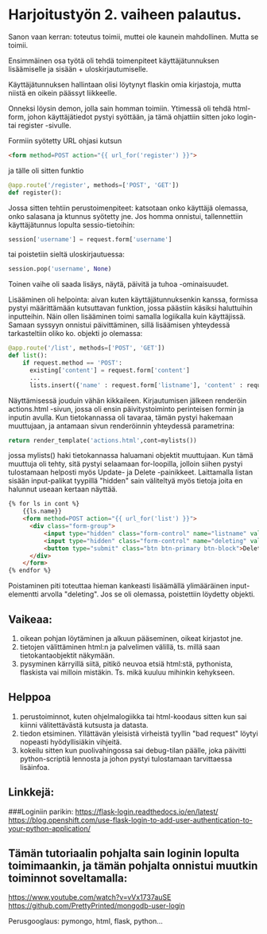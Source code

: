 # Harjoitustyön 2. vaiheen palautus.

Sanon vaan kerran: toteutus toimii, muttei ole kaunein mahdollinen. Mutta se toimii.

Ensimmäinen osa työtä oli tehdä toimenpiteet käyttäjätunnuksen lisäämiselle ja sisään + uloskirjautumiselle.

Käyttäjätunnuksen hallintaan olisi löytynyt flaskin omia kirjastoja, mutta niistä en oikein päässyt liikkeelle.

Onneksi löysin demon, jolla sain homman toimiin. Ytimessä oli tehdä html-form, johon käyttäjätiedot pystyi syöttään, ja tämä ohjattiin sitten joko login- tai register -sivulle.

Formiin syötetty URL ohjasi kutsun
```html
<form method=POST action="{{ url_for('register') }}">
```
ja tälle oli sitten funktio
```python
@app.route('/register', methods=['POST', 'GET'])
def register():
```

Jossa sitten tehtiin perustoimenpiteet: katsotaan onko käyttäjä olemassa, onko salasana ja ktunnus syötetty jne. Jos homma onnistui, tallennettiin käyttäjätunnus lopulta sessio-tietoihin:
```python
session['username'] = request.form['username']
```

tai poistetiin sieltä uloskirjautuessa:
```python
session.pop('username', None)
```

Toinen vaihe oli saada lisäys, näytä, päivitä ja tuhoa -ominaisuudet.

Lisääminen oli helpointa: aivan kuten käyttäjätunnuksenkin kanssa, formissa pystyi määrittämään kutsuttavan funktion, jossa päästiin käsiksi haluttuihin inputteihin. Näin ollen lisääminen toimi samalla logiikalla kuin käyttäjissä. Samaan syssyyn onnistui päivittäminen, sillä lisäämisen yhteydessä tarkasteltiin oliko ko. objekti jo olemassa:
```python
@app.route('/list', methods=['POST', 'GET'])
def list():
    if request.method == 'POST':
      existing['content'] = request.form['content']
      ...
      lists.insert({'name' : request.form['listname'], 'content' : request.form['content']})
```

Näyttämisessä jouduin vähän kikkaileen. Kirjautumisen jälkeen renderöin actions.html -sivun, jossa oli ensin päivitystoiminto perinteisen formin ja inputin avulla. Kun tietokannassa oli tavaraa, tämän pystyi hakemaan muuttujaan, ja antamaan sivun renderöinnin yhteydessä parametrina:

```python
return render_template('actions.html',cont=mylists())
```

jossa mylists() haki tietokannassa haluamani objektit muuttujaan. Kun tämä muuttuja oli tehty, sitä pystyi selaamaan for-loopilla, jolloin siihen pystyi tulostamaan helposti myös Update- ja Delete -painikkeet. Laittamalla listan sisään input-palikat tyypillä "hidden" sain väliteltyä myös tietoja joita en halunnut useaan kertaan näyttää.
```html
{% for ls in cont %}
    {{ls.name}}
    <form method=POST action="{{ url_for('list') }}">
      <div class="form-group">
          <input type="hidden" class="form-control" name="listname" value="{{ls.name}}">
          <input type="hidden" class="form-control" name="deleting" value="true">
          <button type="submit" class="btn btn-primary btn-block">Delete</button>
      </div>
    </form>
{% endfor %}
```

Poistaminen piti toteuttaa hieman kankeasti lisäämällä ylimääräinen input-elementti arvolla "deleting". Jos se oli olemassa, poistettiin löydetty objekti.

## Vaikeaa:
1. oikean pohjan löytäminen ja alkuun pääseminen, oikeat kirjastot jne.
1. tietojen välittäminen html:n ja palvelimen välillä, ts. millä saan tietokantaobjektit näkymään.
1. pysyminen kärryillä siitä, pitikö neuvoa etsiä html:stä, pythonista, flaskista vai milloin mistäkin. Ts. mikä kuuluu mihinkin kehykseen.

## Helppoa
1. perustoiminnot, kuten ohjelmalogiikka tai html-koodaus sitten kun sai kiinni välitettävästä kutsusta ja datasta.
1. tiedon etsiminen. Yllättävän yleisistä virheistä tyyllin "bad request" löytyi nopeasti hyödyllisiäkin vihjeitä.
1. kokeilu sitten kun puolivahingossa sai debug-tilan päälle, joka päivitti python-scriptiä lennosta ja johon pystyi tulostamaan tarvittaessa lisäinfoa.

## Linkkejä:
###Loginiin parikin:
https://flask-login.readthedocs.io/en/latest/
https://blog.openshift.com/use-flask-login-to-add-user-authentication-to-your-python-application/

## Tämän tutoriaalin pohjalta sain loginin lopulta toimimaankin, ja tämän pohjalta onnistui muutkin toiminnot soveltamalla:
https://www.youtube.com/watch?v=vVx1737auSE
https://github.com/PrettyPrinted/mongodb-user-login

Perusgooglaus: pymongo, html, flask, python...

